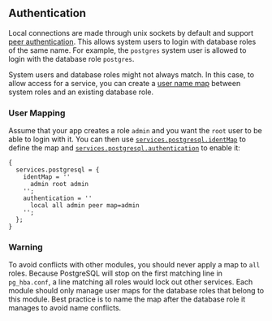 ## Authentication

Local connections are made through unix sockets by default and support [peer authentication](https://www.postgresql.org/docs/current/auth-peer.html). This allows system users to login with database roles of the same name. For example, the `postgres` system user is allowed to login with the database role `postgres`.

System users and database roles might not always match. In this case, to allow access for a service, you can create a [user name map](https://www.postgresql.org/docs/current/auth-username-maps.html) between system roles and an existing database role.

### User Mapping

Assume that your app creates a role `admin` and you want the `root` user to be able to login with it. You can then use [`services.postgresql.identMap`](options.html#opt-services.postgresql.identMap) to define the map and [`services.postgresql.authentication`](options.html#opt-services.postgresql.authentication) to enable it:

```programlisting
{
  services.postgresql = {
    identMap = ''
      admin root admin
    '';
    authentication = ''
      local all admin peer map=admin
    '';
  };
}
```

### Warning

To avoid conflicts with other modules, you should never apply a map to `all` roles. Because PostgreSQL will stop on the first matching line in `pg_hba.conf`, a line matching all roles would lock out other services. Each module should only manage user maps for the database roles that belong to this module. Best practice is to name the map after the database role it manages to avoid name conflicts.
